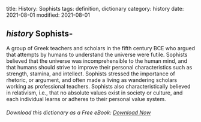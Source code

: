 title: History: Sophists
tags: definition, dictionary
category: history
date: 2021-08-01
modified: 2021-08-01

## _history_  Sophists-
A group of Greek teachers and scholars in the fifth
century BCE who argued that attempts by humans to understand the
universe were futile.  Sophists believed that the universe was
incomprehensible to the human mind, and that humans should strive to
improve their personal characteristics such as strength, stamina, and
intellect.   Sophists stressed the importance of rhetoric, or
argument, and often made a living as wandering scholars
working as professional teachers.  Sophists also characteristically
believed in relativism, i.e., that no absolute values exist in society
or culture, and each individual learns or adheres to their personal
value system.


###### Download *this* dictionary as a Free eBook: [Download Now]({static}static/SerfHistoryDictionary.pdf)

